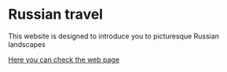 # Russian travel

This website is designed to introduce you to picturesque Russian landscapes

[Here you can check the web page](https://morrisseyyy.github.io/russian-travel/)